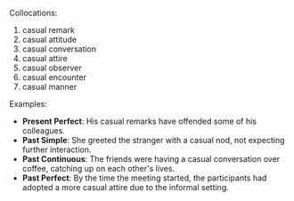 Collocations:
1. casual remark
2. casual attitude
3. casual conversation
4. casual attire
5. casual observer
6. casual encounter
7. casual manner

Examples:
- **Present Perfect**: His casual remarks have offended some of his colleagues.
- **Past Simple**: She greeted the stranger with a casual nod, not expecting further interaction.
- **Past Continuous**: The friends were having a casual conversation over coffee, catching up on each other's lives.
- **Past Perfect**: By the time the meeting started, the participants had adopted a more casual attire due to the informal setting.
